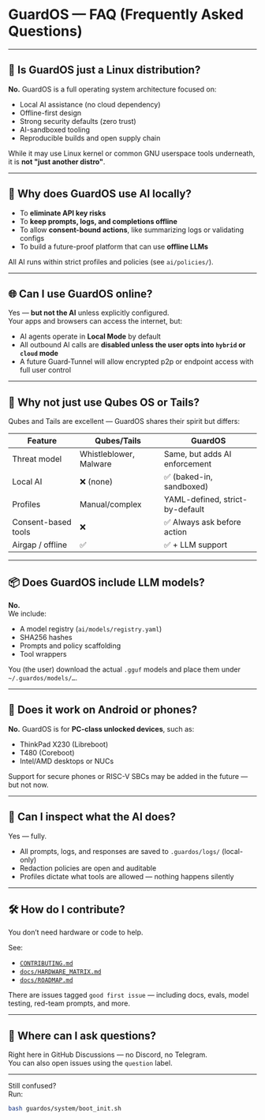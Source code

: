 # GuardOS — FAQ (Frequently Asked Questions)

---

## 🤖 Is GuardOS just a Linux distribution?

**No.** GuardOS is a full operating system architecture focused on:

- Local AI assistance (no cloud dependency)
- Offline-first design
- Strong security defaults (zero trust)
- AI-sandboxed tooling
- Reproducible builds and open supply chain

While it may use Linux kernel or common GNU userspace tools underneath, it is **not "just another distro"**.

---

## 🧠 Why does GuardOS use AI locally?

- To **eliminate API key risks**
- To **keep prompts, logs, and completions offline**
- To allow **consent-bound actions**, like summarizing logs or validating configs
- To build a future-proof platform that can use **offline LLMs**

All AI runs within strict profiles and policies (see `ai/policies/`).

---

## 🌐 Can I use GuardOS online?

Yes — **but not the AI** unless explicitly configured.  
Your apps and browsers can access the internet, but:

- AI agents operate in **Local Mode** by default
- All outbound AI calls are **disabled unless the user opts into `hybrid` or `cloud` mode**
- A future Guard‑Tunnel will allow encrypted p2p or endpoint access with full user control

---

## 🔐 Why not just use Qubes OS or Tails?

Qubes and Tails are excellent — GuardOS shares their spirit but differs:

| Feature                | Qubes/Tails         | GuardOS                         |
|------------------------|---------------------|----------------------------------|
| Threat model           | Whistleblower, Malware | Same, but adds AI enforcement |
| Local AI               | ❌ (none)            | ✅ (baked-in, sandboxed)         |
| Profiles               | Manual/complex       | YAML-defined, strict-by-default |
| Consent-based tools    | ❌                   | ✅ Always ask before action      |
| Airgap / offline       | ✅                   | ✅ + LLM support                 |

---

## 📦 Does GuardOS include LLM models?

**No.**  
We include:

- A model registry (`ai/models/registry.yaml`)
- SHA256 hashes
- Prompts and policy scaffolding
- Tool wrappers

You (the user) download the actual `.gguf` models and place them under `~/.guardos/models/…`.

---

## 📱 Does it work on Android or phones?

**No.** GuardOS is for **PC-class unlocked devices**, such as:

- ThinkPad X230 (Libreboot)
- T480 (Coreboot)
- Intel/AMD desktops or NUCs

Support for secure phones or RISC-V SBCs may be added in the future — but not now.

---

## 🔎 Can I inspect what the AI does?

Yes — fully.

- All prompts, logs, and responses are saved to `.guardos/logs/` (local-only)
- Redaction policies are open and auditable
- Profiles dictate what tools are allowed — nothing happens silently

---

## 🛠️ How do I contribute?

You don’t need hardware or code to help.

See:
- [`CONTRIBUTING.md`](../CONTRIBUTING.md)
- [`docs/HARDWARE_MATRIX.md`](./HARDWARE_MATRIX.md)
- [`docs/ROADMAP.md`](./ROADMAP.md)

There are issues tagged `good first issue` — including docs, evals, model testing, red-team prompts, and more.

---

## 💬 Where can I ask questions?

Right here in GitHub Discussions — no Discord, no Telegram.  
You can also open issues using the `question` label.

---

Still confused?  
Run:

```bash
bash guardos/system/boot_init.sh
